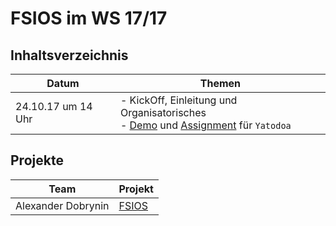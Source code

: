 # FSIOS im WS 17/17

## Inhaltsverzeichnis
| Datum  | Themen |
| ------------- | ------------- |
| 24.10.17 um 14 Uhr  | - KickOff, Einleitung und Organisatorisches <br /> - [Demo](https://github.com/alexdobry/FSIOS/tree/master/WS17_18/01_introduction/demo/Yatodoa) und [Assignment](https://github.com/alexdobry/FSIOS/tree/master/WS17_18/01_introduction/your%20assignment) für `Yatodoa` |

## Projekte
| Team | Projekt |
| ------------- | ------------- |
| Alexander Dobrynin | [FSIOS](https://github.com/alexdobry/FSIOS) |
